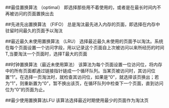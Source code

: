 ##最佳置换算法 （optimal）
即选择那些用不着使用的，或者是在最长时间内不再被访问的页面置换出去

##先进先出置换算法 （FIFO）
总是淘汰最先进入内存的页面，即选择在内存中驻留时间最久的页面予以淘汰

##最近最久未使用置换算法 （LRU）
选择最近最久未使用的页面予以淘汰。系统在每个页面设置一个访问字段，用以记录这个页面自上次被访问以来所经历的时间T,当要淘汰一个页面时，选择T最大的页面

##时钟置换算法（最近未使用算法）
该算法为每个页面设置一位访问位，将内存中的所有页面都通过链接指针链成一个循环队列。当某页被访问时，其访问位置“1”。在选择一页淘汰时，就检查其访问位，如果是“0”，就选择该页换出；若为“1”，则重新置为“0”，暂不换出该页，在循环队列中检查下一个页面，直到访问位为“0”的页面为止。

##最少使用置换算法LFU
该算法选择最近时期使用最少的页面作为淘汰页
